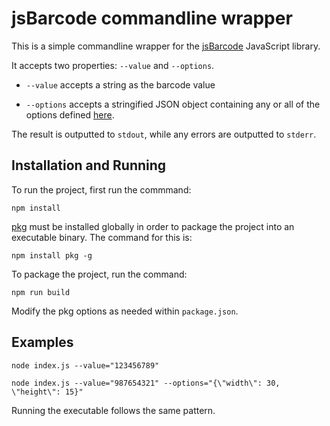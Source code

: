 # jsBarcode commandline wrapper

This is a simple commandline wrapper for the [jsBarcode](https://github.com/lindell/JsBarcode) JavaScript library.

It accepts two properties: `--value` and `--options`.

- `--value` accepts a string as the barcode value

- `--options` accepts a stringified JSON object containing any or all of the options defined [here](https://github.com/lindell/JsBarcode#options).

The result is outputted to `stdout`, while any errors are outputted to `stderr`.

## Installation and Running

To run the project, first run the commmand:

```
npm install
```

[pkg](https://github.com/vercel/pkg) must be installed globally in order to package the project into an executable binary. The command for this is:

```
npm install pkg -g
```

To package the project, run the command:

```
npm run build
```

Modify the pkg options as needed within `package.json`.

## Examples

```
node index.js --value="123456789"

node index.js --value="987654321" --options="{\"width\": 30, \"height\": 15}"
```

Running the executable follows the same pattern.
